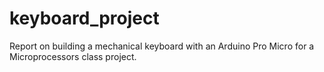 # keyboard_project
Report on building a mechanical keyboard with an Arduino Pro Micro for a Microprocessors class project.
